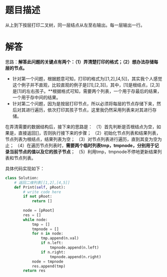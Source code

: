# 题目描述

从上到下按层打印二叉树，同一层结点从左至右输出。每一层输出一行。

# 解答

思路：**解答此问题的关键点有两个：（1）弄清楚打印的格式；（2）想办法存储每层的节点。**
* 针对第一个问题，根据题意可知，打印的格式为[[1,2],[4,5]]，其实我个人感觉这个例子并不直观，比较直观的例子是[[1],[2,3]]，其中，[1]是根结点，[2,3]是[1]的左右孩子。**根据格式可知，需要两个列表，一个用于存最后的结果，一个用于存中间的结果。
* 针对第二个问题，因为是按层打印节点，所以必须将每层的节点存储下来，然后对其进行遍历，依次打印其孩子节点，这里我仍然采用列表来对其进行存储。

在弄清需要的数据结构后，接下来的思路是：
（1）首先判断是否根结点为空，如果是，直接返回[]，否则执行接下来的步骤；
（2）初始化节点列表和结果列表，节点列表为根结点，结果列表为空；
（3）对节点列表进行遍历，直到其变为空为止；
（4）在遍历节点列表时，**需要两个临时列表tmp，tmpnode，分别用于记录当前节点的值以及它的孩子节点**；
（5）利用tmp，tmpnode不停地更新结果列表和节点列表。

具体代码实现如下：

```python
class Solution:
    # 返回二维列表[[1,2],[4,5]]
    def Print(self, pRoot):
        # write code here
        if not pRoot:
            return []
        
        node = [pRoot]
        res = []
        while node:
            tmp = []
            tmpnode = []
            for n in node:
                tmp.append(n.val)
                if n.left:
                    tmpnode.append(n.left)
                if n.right:
                    tmpnode.append(n.right)
            node = tmpnode
            res.append(tmp)
        return res
```
